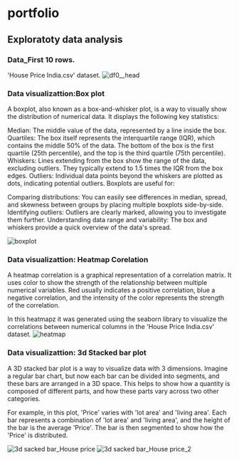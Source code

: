 # portfolio

## Exploratoty data analysis
### Data_First 10 rows.
'House Price India.csv' dataset.
![df0__head](https://github.com/user-attachments/assets/e796dbd0-2c4c-4a9b-a3de-72005b74b6c4)


### Data visualizattion:Box plot
A boxplot, also known as a box-and-whisker plot, is a way to visually show the distribution of numerical data. It displays the following key statistics:

Median: The middle value of the data, represented by a line inside the box.
Quartiles: The box itself represents the interquartile range (IQR), which contains the middle 50% of the data. The bottom of the box is the first quartile (25th percentile), and the top is the third quartile (75th percentile).
Whiskers: Lines extending from the box show the range of the data, excluding outliers. They typically extend to 1.5 times the IQR from the box edges.
Outliers: Individual data points beyond the whiskers are plotted as dots, indicating potential outliers.
Boxplots are useful for:

Comparing distributions: You can easily see differences in median, spread, and skewness between groups by placing multiple boxplots side-by-side.
Identifying outliers: Outliers are clearly marked, allowing you to investigate them further.
Understanding data range and variability: The box and whiskers provide a quick overview of the data's spread.


![boxplot](https://github.com/user-attachments/assets/28c80d76-f517-45e1-b4bc-36d4b7d1cb63)

### Data visualizattion:  Heatmap Corelation
A heatmap correlation is a graphical representation of a correlation matrix. It uses color to show the strength of the relationship between multiple numerical variables. Red usually indicates a positive correlation, blue a negative correlation, and the intensity of the color represents the strength of the correlation.

In this heatmapz it was generated using the seaborn library to visualize the correlations between numerical columns in the 'House Price India.csv' dataset.
![heatmap](https://github.com/user-attachments/assets/ca467df7-fd38-4517-9a99-b4bbf7ffaa70)

### Data visualizattion: 3d Stacked bar plot
A 3D stacked bar plot is a way to visualize data with 3 dimensions. Imagine a regular bar chart, but now each bar can be divided into segments, and these bars are arranged in a 3D space. This helps to show how a quantity is composed of different parts, and how these parts vary across two other categories.

For example, in this plot, 'Price' varies with 'lot area' and 'living area'. Each bar represents a combination of 'lot area' and 'living area', and the height of the bar is the average 'Price'. The bar is then segmented to show how the 'Price' is distributed.

![3d sacked bar_House price](https://github.com/user-attachments/assets/cd3db0e7-ec92-4e41-9d35-57260e09838f)
![3d sacked bar_House price_2](https://github.com/user-attachments/assets/7eb16af1-c3b6-4d38-89ab-3f26fa866967)

